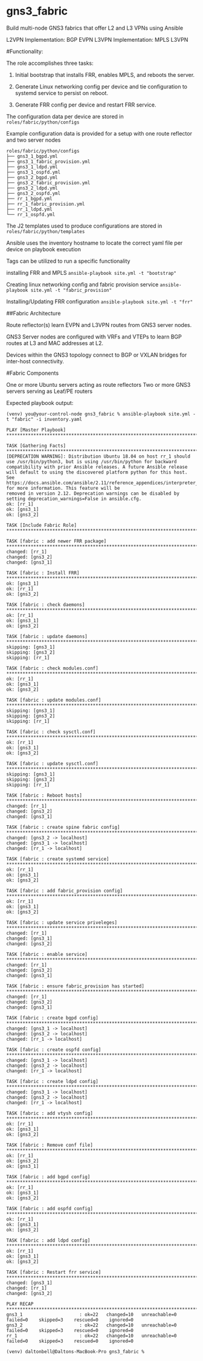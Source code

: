 # gns3_fabric
Build multi-node GNS3 fabrics that offer L2 and L3 VPNs using Ansible

L2VPN Implementation: BGP EVPN
L3VPN Implementation: MPLS L3VPN

#Functionality:

The role accomplishes three tasks:
1. Initial bootstrap that installs FRR, enables MPLS, and reboots the server.

2. Generate Linux networking config per device and tie configuration to systemd service to persist on reboot.

3. Generate FRR config per device and restart FRR service. 


The configuration data per device are stored in `roles/fabric/python/configs` 

Example configuration data is provided for a setup with one route reflector and two server nodes

```
roles/fabric/python/configs
├── gns3_1_bgpd.yml
├── gns3_1_fabric_provision.yml
├── gns3_1_ldpd.yml
├── gns3_1_ospfd.yml
├── gns3_2_bgpd.yml
├── gns3_2_fabric_provision.yml
├── gns3_2_ldpd.yml
├── gns3_2_ospfd.yml
├── rr_1_bgpd.yml
├── rr_1_fabric_provision.yml
├── rr_1_ldpd.yml
└── rr_1_ospfd.yml

```

The J2 templates used to produce configurations are stored in `roles/fabric/python/templates`

Ansible uses the inventory hostname to locate the correct yaml file per device on playbook execution


Tags can be utilized to run a specific functionality 

installing FRR and MPLS
`ansible-playbook site.yml -t "bootstrap"`

Creating linux networking config and fabric provision service
`ansible-playbook site.yml -t "fabric_provision"`

Installing/Updating FRR configuration
`ansible-playbook site.yml -t "frr"`

##Fabric Architecture

Route reflector(s) learn EVPN and L3VPN routes from GNS3 server nodes.

GNS3 Server nodes are configured with VRFs and VTEPs to learn BGP routes at L3 and MAC addresses at L2.
 
Devices within the GNS3 topology connect to BGP or VXLAN bridges for inter-host connectivity.

#Fabric Components

One or more Ubuntu servers acting as route reflectors
Two or more GNS3 servers serving as Leaf/PE routers


Expected playbook output: 
```
(venv) you@your-control-node gns3_fabric % ansible-playbook site.yml -t "fabric" -i inventory.yaml 

PLAY [Master Playbook] ***********************************************************************************************************************************************************************************

TASK [Gathering Facts] ***********************************************************************************************************************************************************************************
[DEPRECATION WARNING]: Distribution Ubuntu 18.04 on host rr_1 should use /usr/bin/python3, but is using /usr/bin/python for backward compatibility with prior Ansible releases. A future Ansible release 
will default to using the discovered platform python for this host. See https://docs.ansible.com/ansible/2.11/reference_appendices/interpreter_discovery.html for more information. This feature will be 
removed in version 2.12. Deprecation warnings can be disabled by setting deprecation_warnings=False in ansible.cfg.
ok: [rr_1]
ok: [gns3_1]
ok: [gns3_2]

TASK [Include Fabric Role] *******************************************************************************************************************************************************************************

TASK [fabric : add newer FRR package] ********************************************************************************************************************************************************************
changed: [rr_1]
changed: [gns3_2]
changed: [gns3_1]

TASK [fabric : Install FRR] ******************************************************************************************************************************************************************************
ok: [gns3_1]
ok: [rr_1]
ok: [gns3_2]

TASK [fabric : check daemons] ****************************************************************************************************************************************************************************
ok: [rr_1]
ok: [gns3_1]
ok: [gns3_2]

TASK [fabric : update daemons] ***************************************************************************************************************************************************************************
skipping: [gns3_1]
skipping: [gns3_2]
skipping: [rr_1]

TASK [fabric : check modules.conf] ***********************************************************************************************************************************************************************
ok: [rr_1]
ok: [gns3_1]
ok: [gns3_2]

TASK [fabric : update modules.conf] **********************************************************************************************************************************************************************
skipping: [gns3_1]
skipping: [gns3_2]
skipping: [rr_1]

TASK [fabric : check sysctl.conf] ************************************************************************************************************************************************************************
ok: [rr_1]
ok: [gns3_1]
ok: [gns3_2]

TASK [fabric : update sysctl.conf] ***********************************************************************************************************************************************************************
skipping: [gns3_1]
skipping: [gns3_2]
skipping: [rr_1]

TASK [fabric : Reboot hosts] *****************************************************************************************************************************************************************************
changed: [rr_1]
changed: [gns3_2]
changed: [gns3_1]

TASK [fabric : create spine fabric config] ***************************************************************************************************************************************************************
changed: [gns3_2 -> localhost]
changed: [gns3_1 -> localhost]
changed: [rr_1 -> localhost]

TASK [fabric : create systemd service] *******************************************************************************************************************************************************************
ok: [rr_1]
ok: [gns3_1]
ok: [gns3_2]

TASK [fabric : add fabric_provision config] **************************************************************************************************************************************************************
ok: [rr_1]
ok: [gns3_1]
ok: [gns3_2]

TASK [fabric : update service priveleges] ****************************************************************************************************************************************************************
changed: [rr_1]
changed: [gns3_1]
changed: [gns3_2]

TASK [fabric : enable service] ***************************************************************************************************************************************************************************
changed: [rr_1]
changed: [gns3_2]
changed: [gns3_1]

TASK [fabric : ensure fabric_provision has started] ******************************************************************************************************************************************************
changed: [rr_1]
changed: [gns3_2]
changed: [gns3_1]

TASK [fabric : create bgpd config] ***********************************************************************************************************************************************************************
changed: [gns3_1 -> localhost]
changed: [gns3_2 -> localhost]
changed: [rr_1 -> localhost]

TASK [fabric : create ospfd config] **********************************************************************************************************************************************************************
changed: [gns3_1 -> localhost]
changed: [gns3_2 -> localhost]
changed: [rr_1 -> localhost]

TASK [fabric : create ldpd config] ***********************************************************************************************************************************************************************
changed: [gns3_1 -> localhost]
changed: [gns3_2 -> localhost]
changed: [rr_1 -> localhost]

TASK [fabric : add vtysh config] *************************************************************************************************************************************************************************
ok: [rr_1]
ok: [gns3_1]
ok: [gns3_2]

TASK [fabric : Remove conf file] *************************************************************************************************************************************************************************
ok: [rr_1]
ok: [gns3_2]
ok: [gns3_1]

TASK [fabric : add bgpd config] **************************************************************************************************************************************************************************
ok: [rr_1]
ok: [gns3_1]
ok: [gns3_2]

TASK [fabric : add ospfd config] *************************************************************************************************************************************************************************
ok: [rr_1]
ok: [gns3_1]
ok: [gns3_2]

TASK [fabric : add ldpd config] **************************************************************************************************************************************************************************
ok: [rr_1]
ok: [gns3_1]
ok: [gns3_2]

TASK [fabric : Restart frr service] **********************************************************************************************************************************************************************
changed: [gns3_1]
changed: [rr_1]
changed: [gns3_2]

PLAY RECAP ***********************************************************************************************************************************************************************************************
gns3_1                     : ok=22   changed=10   unreachable=0    failed=0    skipped=3    rescued=0    ignored=0   
gns3_2                     : ok=22   changed=10   unreachable=0    failed=0    skipped=3    rescued=0    ignored=0   
rr_1                       : ok=22   changed=10   unreachable=0    failed=0    skipped=3    rescued=0    ignored=0   

(venv) daltonbell@Daltons-MacBook-Pro gns3_fabric % 
```
